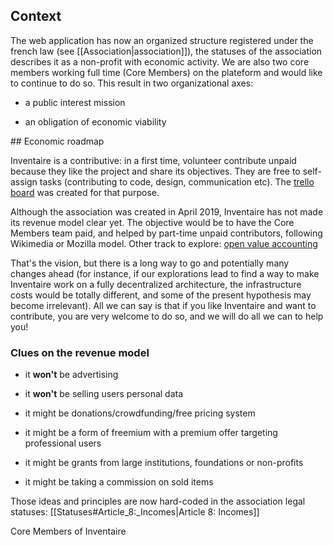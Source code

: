 <!-- LANG:EN, title="Economic model"-->



## Context



The web application has now an organized structure registered under the french law (see [[Association|association]]), the statuses of the association describes it as a non-profit with economic activity. We are also two core members working full time (Core Members) on the plateform and would like to continue to do so.  This result in two organizational axes:

- a public interest mission

- an obligation of economic viability



## Economic roadmap



Inventaire is a contributive: in a first time, volunteer contribute unpaid because they like the project and share its objectives. They are free to self-assign tasks (contributing to code, design, communication etc). The [trello board](https://trello.com/b/0lKcsZDj/inventaire-roadmap) was created for that purpose.



Although the association was created in April 2019, Inventaire has not made its revenue model clear yet. The objective would be to have the Core Members team paid, and helped by part-time unpaid contributors, following Wikimedia or Mozilla model. Other track to explore: [open value accounting](http://p2pfoundation.net/Open_Value_Accounting)



That's the vision, but there is a long way to go and potentially many changes ahead (for instance, if our explorations lead to find a way to make Inventaire work on a fully decentralized architecture, the infrastructure costs would be totally different, and some of the present hypothesis may become irrelevant). All we can say is that if you like Inventaire and want to contribute, you are very welcome to do so, and we will do all we can to help you!



### Clues on the revenue model



- it **won't** be advertising

- it **won't** be selling users personal data

- it might be donations/crowdfunding/free pricing system

- it might be a form of freemium with a premium offer targeting professional users

- it might be grants from large institutions, foundations or non-profits

- it might be taking a commission on sold items



Those ideas and principles are now hard-coded in the association legal statuses: [[Statuses#Article_8:_Incomes|Article 8: Incomes]]



Core Members of Inventaire

